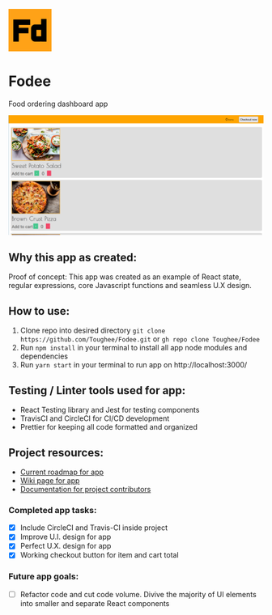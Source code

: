 ![App logo](./public/img/fodee_logo.png)

# Fodee

Food ordering dashboard app

![Splash page](./public/img/fodee_splashpage.png)

## Why this app as created:

Proof of concept: This app was created as an example of React state, regular expressions, core Javascript functions and seamless U.X design.

## How to use:

1. Clone repo into desired directory `git clone https://github.com/Toughee/Fodee.git` or `gh repo clone Toughee/Fodee`
2. Run `npm install` in your terminal to install all app node modules and dependencies
3. Run `yarn start` in your terminal to run app on http://localhost:3000/

## Testing / Linter tools used for app:

-   React Testing library and Jest for testing components
-   TravisCI and CircleCI for CI/CD development
-   Prettier for keeping all code formatted and organized

## Project resources:

-   [Current roadmap for app](https://github.com/Toughee/Fodee/projects/1)
-   [Wiki page for app](https://github.com/Toughee/Fodee/wiki)
-   [Documentation for project contributors](https://github.com/Toughee/Fodee/tree/main/docs)

### Completed app tasks:

-   [x] Include CircleCI and Travis-CI inside project
-   [x] Improve U.I. design for app
-   [x] Perfect U.X. design for app
-   [x] Working checkout button for item and cart total

### Future app goals:

-   [ ] Refactor code and cut code volume. Divive the majority of UI elements into smaller and separate React components
